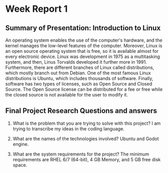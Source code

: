 # Week Report 1

## Summary of Presentation: Introduction to Linux
An operating system enables the use of the computer's hardware, and the kernel manages the low-level features of the computer. Moreover, Linux is an open source operating system that is free, so it is available almost for every electronic device. Linux was development in 1975 as a multitasking system, and then, Linus Torvalds developed it further more in 1991. Furthermore, there are different branches of Linux called distributions, which mostly branch out from Debian. One of the most famous Linux distributions is Ubuntu, which includes thousands of software. Finally, software has two types of licenses, such as  Open Source and Closed Source. The Open Source license  can be distributed for a fee or free while the closed source is not available for the user to modify it.

## Final Project Research Questions and answers
1. What is the problem that you are trying to solve with this project?
I am trying to transcribe my ideas in the coding language.

2. What are the names of the technologies involved?
Ubuntu and Godot engine.

3. What are the system requirements for the project?
The minimum requirements are RHEL 6/7 (64-bit), 4 GB Memory, and 5 GB free disk space.